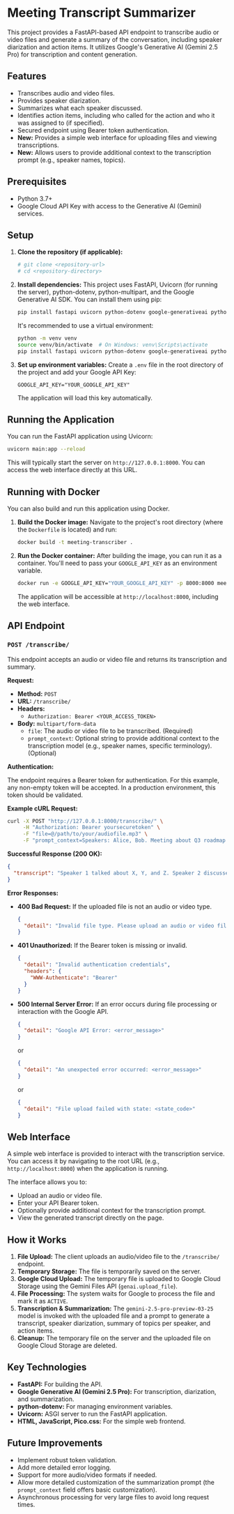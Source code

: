 # Meeting Transcript Summarizer

This project provides a FastAPI-based API endpoint to transcribe audio or video files and generate a summary of the conversation, including speaker diarization and action items. It utilizes Google's Generative AI (Gemini 2.5 Pro) for transcription and content generation.

## Features

- Transcribes audio and video files.
- Provides speaker diarization.
- Summarizes what each speaker discussed.
- Identifies action items, including who called for the action and who it was assigned to (if specified).
- Secured endpoint using Bearer token authentication.
- **New:** Provides a simple web interface for uploading files and viewing transcriptions.
- **New:** Allows users to provide additional context to the transcription prompt (e.g., speaker names, topics).

## Prerequisites

- Python 3.7+
- Google Cloud API Key with access to the Generative AI (Gemini) services.

## Setup

1.  **Clone the repository (if applicable):**
    ```bash
    # git clone <repository-url>
    # cd <repository-directory>
    ```

2.  **Install dependencies:**
    This project uses FastAPI, Uvicorn (for running the server), python-dotenv, python-multipart, and the Google Generative AI SDK. You can install them using pip:
    ```bash
    pip install fastapi uvicorn python-dotenv google-generativeai python-multipart
    ```
    It's recommended to use a virtual environment:
    ```bash
    python -m venv venv
    source venv/bin/activate  # On Windows: venv\Scripts\activate
    pip install fastapi uvicorn python-dotenv google-generativeai python-multipart
    ```

3.  **Set up environment variables:**
    Create a `.env` file in the root directory of the project and add your Google API Key:
    ```env
    GOOGLE_API_KEY="YOUR_GOOGLE_API_KEY"
    ```
    The application will load this key automatically.

## Running the Application

You can run the FastAPI application using Uvicorn:

```bash
uvicorn main:app --reload
```

This will typically start the server on `http://127.0.0.1:8000`. You can access the web interface directly at this URL.

## Running with Docker

You can also build and run this application using Docker.

1.  **Build the Docker image:**
    Navigate to the project's root directory (where the `Dockerfile` is located) and run:
    ```bash
    docker build -t meeting-transcriber .
    ```

2.  **Run the Docker container:**
    After building the image, you can run it as a container. You'll need to pass your `GOOGLE_API_KEY` as an environment variable.
    ```bash
    docker run -e GOOGLE_API_KEY="YOUR_GOOGLE_API_KEY" -p 8000:8000 meeting-transcriber
    ```
    The application will be accessible at `http://localhost:8000`, including the web interface.

## API Endpoint

### `POST /transcribe/`

This endpoint accepts an audio or video file and returns its transcription and summary.

**Request:**

-   **Method:** `POST`
-   **URL:** `/transcribe/`
-   **Headers:**
    -   `Authorization: Bearer <YOUR_ACCESS_TOKEN>`
-   **Body:** `multipart/form-data`
    -   `file`: The audio or video file to be transcribed. (Required)
    -   `prompt_context`: Optional string to provide additional context to the transcription model (e.g., speaker names, specific terminology). (Optional)

**Authentication:**

The endpoint requires a Bearer token for authentication. For this example, any non-empty token will be accepted. In a production environment, this token should be validated.

**Example cURL Request:**

```bash
curl -X POST "http://127.0.0.1:8000/transcribe/" \
     -H "Authorization: Bearer yoursecuretoken" \
     -F "file=@/path/to/your/audiofile.mp3" \
     -F "prompt_context=Speakers: Alice, Bob. Meeting about Q3 roadmap."
```

**Successful Response (200 OK):**

```json
{
  "transcript": "Speaker 1 talked about X, Y, and Z. Speaker 2 discussed A, B, and C. Action: John to follow up on task P by EOD, assigned by Jane."
}
```

**Error Responses:**

-   **400 Bad Request:** If the uploaded file is not an audio or video type.
    ```json
    {
      "detail": "Invalid file type. Please upload an audio or video file."
    }
    ```
-   **401 Unauthorized:** If the Bearer token is missing or invalid.
    ```json
    {
      "detail": "Invalid authentication credentials",
      "headers": {
        "WWW-Authenticate": "Bearer"
      }
    }
    ```
-   **500 Internal Server Error:** If an error occurs during file processing or interaction with the Google API.
    ```json
    {
      "detail": "Google API Error: <error_message>"
    }
    ```
    or
    ```json
    {
      "detail": "An unexpected error occurred: <error_message>"
    }
    ```
    or
    ```json
    {
      "detail": "File upload failed with state: <state_code>"
    }
    ```

## Web Interface

A simple web interface is provided to interact with the transcription service. You can access it by navigating to the root URL (e.g., `http://localhost:8000`) when the application is running.

The interface allows you to:
- Upload an audio or video file.
- Enter your API Bearer token.
- Optionally provide additional context for the transcription prompt.
- View the generated transcript directly on the page.

## How it Works

1.  **File Upload:** The client uploads an audio/video file to the `/transcribe/` endpoint.
2.  **Temporary Storage:** The file is temporarily saved on the server.
3.  **Google Cloud Upload:** The temporary file is uploaded to Google Cloud Storage using the Gemini Files API (`genai.upload_file`).
4.  **File Processing:** The system waits for Google to process the file and mark it as `ACTIVE`.
5.  **Transcription & Summarization:** The `gemini-2.5-pro-preview-03-25` model is invoked with the uploaded file and a prompt to generate a transcript, speaker diarization, summary of topics per speaker, and action items.
6.  **Cleanup:** The temporary file on the server and the uploaded file on Google Cloud Storage are deleted.

## Key Technologies

-   **FastAPI:** For building the API.
-   **Google Generative AI (Gemini 2.5 Pro):** For transcription, diarization, and summarization.
-   **python-dotenv:** For managing environment variables.
-   **Uvicorn:** ASGI server to run the FastAPI application.
-   **HTML, JavaScript, Pico.css:** For the simple web frontend.

## Future Improvements

-   Implement robust token validation.
-   Add more detailed error logging.
-   Support for more audio/video formats if needed.
-   Allow more detailed customization of the summarization prompt (the `prompt_context` field offers basic customization).
-   Asynchronous processing for very large files to avoid long request times.
